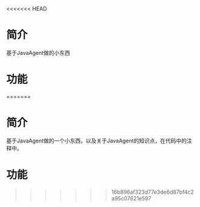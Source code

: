 <<<<<<< HEAD
# 简介
基于JavaAgent做的小东西
# 功能

=======
# 简介
基于JavaAgent做的一个小东西，以及关于JavaAgent的知识点，在代码中的注释中。
# 功能

>>>>>>> 16b896af323d77e3de6d87bf4c2a95c07621e597
